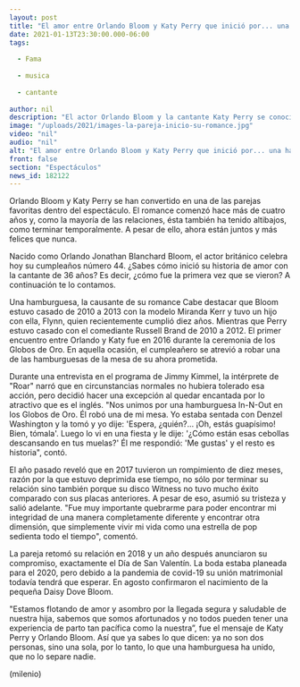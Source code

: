 ```yaml
---
layout: post
title: "El amor entre Orlando Bloom y Katy Perry que inició por... una hamburguesa"
date: 2021-01-13T23:30:00.000-06:00
tags:
  
  - Fama
  
  - musica
  
  - cantante
  
author: nil
description: "El actor Orlando Bloom y la cantante Katy Perry se conocieron en 2016. Te contamos cómo comenzó su historia de amor. "
image: "/uploads/2021/images-la-pareja-inicio-su-romance.jpg"
video: "nil"
audio: "nil"
alt: "El amor entre Orlando Bloom y Katy Perry que inició por... una hamburguesa"
front: false
section: "Espectáculos"
news_id: 182122
---
```


Orlando Bloom y Katy Perry se han convertido en una de las parejas favoritas dentro del espectáculo. El romance comenzó hace más de cuatro años y, como la mayoría de las relaciones, ésta también ha tenido altibajos, como terminar temporalmente. A pesar de ello, ahora están juntos y más felices que nunca. 

Nacido como Orlando Jonathan Blanchard Bloom, el actor británico celebra hoy su cumpleaños número 44. ¿Sabes cómo inició su historia de amor con la cantante de 36 años? Es decir, ¿cómo fue la primera vez que se vieron? A continuación te lo contamos. 

Una hamburguesa, la causante de su romance Cabe destacar que Bloom estuvo casado de 2010 a 2013 con la modelo Miranda Kerr y tuvo un hijo con ella, Flynn, quien recientemente cumplió diez años. Mientras que Perry estuvo casado con el comediante Russell Brand de 2010 a 2012. El primer encuentro entre Orlando y Katy fue en 2016 durante la ceremonia de los Globos de Oro. En aquella ocasión, el cumpleañero se atrevió a robar una de las hamburguesas de la mesa de su ahora prometida. 

Durante una entrevista en el programa de Jimmy Kimmel, la intérprete de "Roar" narró que en circunstancias normales no hubiera tolerado esa acción, pero decidió hacer una excepción al quedar encantada por lo atractivo que es el inglés. "Nos unimos por una hamburguesa In-N-Out en los Globos de Oro. Él robó una de mi mesa. Yo estaba sentada con Denzel Washington y la tomó y yo dije: 'Espera, ¿quién?... ¡Oh, estás guapísimo! Bien, tómala'. Luego lo vi en una fiesta y le dije: '¿Cómo están esas cebollas descansando en tus muelas?' Él me respondió: 'Me gustas' y el resto es historia", contó. 

El año pasado reveló que en 2017 tuvieron un rompimiento de diez meses, razón por la que estuvo deprimida ese tiempo, no sólo por terminar su relación sino también porque su disco Witness no tuvo mucho éxito comparado con sus placas anteriores. A pesar de eso, asumió su tristeza y salió adelante. "Fue muy importante quebrarme para poder encontrar mi integridad de una manera completamente diferente y encontrar otra dimensión, que simplemente vivir mi vida como una estrella de pop sedienta todo el tiempo", comentó. 

La pareja retomó su relación en 2018 y un año después anunciaron su compromiso, exactamente el Día de San Valentín. La boda estaba planeada para el 2020, pero debido a la pandemia de covid-19 su unión matrimonial todavía tendrá que esperar. En agosto confirmaron el nacimiento de la pequeña Daisy Dove Bloom. 

"Estamos flotando de amor y asombro por la llegada segura y saludable de nuestra hija, sabemos que somos afortunados y no todos pueden tener una experiencia de parto tan pacífica como la nuestra”, fue el mensaje de Katy Perry y Orlando Bloom. Así que ya sabes lo que dicen: ya no son dos personas, sino una sola, por lo tanto, lo que una hamburguesa ha unido, que no lo separe nadie. 

(milenio)